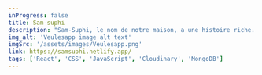 ```yaml
---
inProgress: false
title: Sam-suphi
description: "Sam-Suphi, le nom de notre maison, a une histoire riche. Autrefois la propriété de mes grands-parents, elle est maintenant chère à toute la famille. Située à seulement 10 minutes de la mer, elle allie charme familial et proximité avec la nature. Un lieu qui respire l'histoire et qui continue à être un point d'ancrage pour notre famille."
img_alt: 'Veulesapp image alt text'
imgSrc: '/assets/images/Veulesapp.png'
link: https://samsuphi.netlify.app/
tags: ['React', 'CSS', 'JavaScript', 'Cloudinary', 'MongoDB']
---
```


